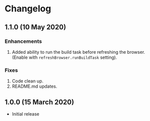 # Changelog

## 1.1.0 (10 May 2020)

### Enhancements

1. Added ability to run the build task before refreshing the browser. (Enable with `refreshBrowser.runBuildTask` setting).

### Fixes

1. Code clean up.
2. README.md updates.

## 1.0.0 (15 March 2020)

- Initial release
